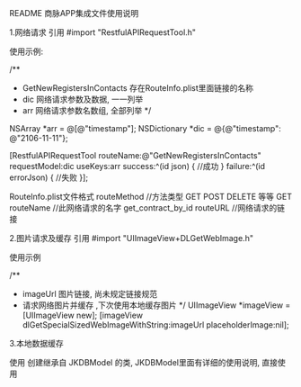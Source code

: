 README
商脉APP集成文件使用说明

1.网络请求
引用
#import "RestfulAPIRequestTool.h"

使用示例:

/**
* GetNewRegistersInContacts 存在RouteInfo.plist里面链接的名称
* dic 网络请求参数及数据, 一一列举
* arr 网络请求参数名数组, 全部列举
*/

NSArray *arr = @[@"timestamp"];
NSDictionary *dic = @{@"timestamp": @"2106-11-11"};

 [RestfulAPIRequestTool routeName:@"GetNewRegistersInContacts" requestModel:dic useKeys:arr success:^(id json) {
//成功
} failure:^(id errorJson) {
//失败
        }];


RouteInfo.plist文件格式
<dict>
        <key>routeMethod</key> //方法类型 GET POST DELETE 等等
        <string>GET</string>
        <key>routeName</key>  //此网络请求的名字
        <string>get_contract_by_id</string>
        <key>routeURL</key>   //网络请求的链接
        <string></string>
    </dict>

2.图片请求及缓存
引用
#import "UIImageView+DLGetWebImage.h"

使用示例

/**
* imageUrl 图片链接, 尚未规定链接规范
* 请求网络图片并缓存 ,下次使用本地缓存图片
*/
UIImageView *imageView = [UIImageView new];
[imageView dlGetSpecialSizedWebImageWithString:imageUrl placeholderImage:nil];


3.本地数据缓存

使用 创建继承自 JKDBModel 的类, JKDBModel里面有详细的使用说明, 直接使用

